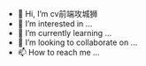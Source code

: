 - 👋 Hi, I’m cv前端攻城狮
- 👀 I’m interested in ...
- 🌱 I’m currently learning ...
- 💞️ I’m looking to collaborate on ...
- 📫 How to reach me ...

<!---
CVwebSiegelion/CVwebSiegelion is a ✨ special ✨ repository because its `README.md` (this file) appears on your GitHub profile.
You can click the Preview link to take a look at your changes.
--->
